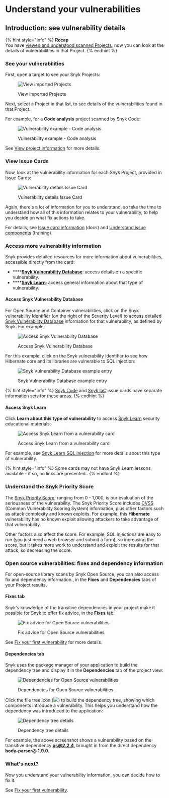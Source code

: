 # Understand your vulnerabilities

## **Introduction: see vulnerability details**

{% hint style="info" %}
**Recap**\
You have [viewed and understood scanned Projects](view-your-first-snyk-projects.md); now you can look at the details of vulnerabilities in that Project.
{% endhint %}

### See your vulnerabilities

First, open a target to see your Snyk Projects:

<figure><img src="../../.gitbook/assets/image (354).png" alt="View imported Projects"><figcaption><p>View imported Projects</p></figcaption></figure>

Next, select a Project in that list, to see details of the vulnerabilities found in that Project.

For example, for a **Code analysis** project scanned by Snyk Code:

<figure><img src="../../.gitbook/assets/image (149) (1) (1) (1) (2) (1) (1) (1) (1) (1).png" alt="Vulnerability example - Code analysis"><figcaption><p>Vulnerability example - Code analysis</p></figcaption></figure>

See [View project information](../../manage-issues/introduction-to-snyk-projects/view-project-information.md) for more details.

### View Issue Cards

Now, look at the vulnerability information for each Snyk Project, provided in Issue Cards:

<figure><img src="../../.gitbook/assets/image (101).png" alt="Vulnerability details Issue Card"><figcaption><p>Vulnerability details Issue Card</p></figcaption></figure>

Again, there's a lot of information for you to understand, so take the time to understand how all of this information relates to your vulnerability, to help you decide on what fix actions to take.

For details, see [Issue card information](https://docs.snyk.io/introducing-snyk/introduction-to-snyk-projects/issue-card-information) (docs) and [Understand issue components](https://training.snyk.io/learn/course/introduction-to-the-snyk-ui/scan-results/understand-issue-components?page=1) (training).

### Access more vulnerability information

Snyk provides detailed resources for more information about vulnerabilities, accessible directly from the card:

* \*\*\*\*[**Snyk Vulnerability Database**](../../scan-application-code/snyk-open-source/starting-to-fix-vulnerabilities/using-the-snyk-vulnerability-database.md): access details on a specific vulnerability.
* \*\*\*\*[**Snyk Learn**](../../more-info/more-resources/snyk-learn.md): access general information about that type of vulnerability.

#### Access Snyk Vulnerability Database

For Open Source and Container vulnerabilities, click on the Snyk vulnerability Identifier (on the right of the Severity Level) to access detailed [Snyk Vulnerability Database](../../scan-application-code/snyk-open-source/starting-to-fix-vulnerabilities/using-the-snyk-vulnerability-database.md) information for that vulnerability, as defined by Snyk. For example:

<figure><img src="../../.gitbook/assets/image (174) (1) (1) (1) (1) (1) (1) (1) (1) (1) (1) (1) (1) (1) (1) (1) (1) (1) (1) (1) (1) (1).png" alt="Access Snyk Vulnerability Database"><figcaption><p>Access Snyk Vulnerability Database</p></figcaption></figure>

For this example, click on the Snyk vulnerability Identifier to see how Hibernate core and its libraries are vulnerable to SQL injection:

<figure><img src="../../.gitbook/assets/image (149) (1) (1) (1) (1) (1) (1) (1) (1) (1) (1) (1) (1) (3).png" alt="Snyk Vulnerability Database example entry"><figcaption><p>Snyk Vulnerability Database example entry</p></figcaption></figure>

{% hint style="info" %}
[Snyk Code](../../scan-application-code/snyk-code/) and [Snyk IaC](../../scan-cloud-deployment/snyk-infrastructure-as-code/) issue cards have separate information sets for these areas.
{% endhint %}

#### Access Snyk Learn

Click **Learn about this type of vulnerability** to access [Snyk Learn](https://learn.snyk.io/) security educational materials:

<figure><img src="../../.gitbook/assets/image (119).png" alt="Access Snyk Learn from a vulnerability card"><figcaption><p>Access Snyk Learn from a vulnerability card</p></figcaption></figure>

For example, see [Snyk Learn SQL injection](https://learn.snyk.io/lessons/sql-injection/javascript/) for more details about this type of vulnerability.

{% hint style="info" %}
Some cards may not have Snyk Learn lessons available - if so, no links are presented..
{% endhint %}

### Understand the Snyk Priority Score

The [Snyk Priority Score](../../manage-issues/issue-management/priority-score.md), ranging from 0 - 1,000, is our evaluation of the seriousness of the vulnerability. The Snyk Priority Score includes [CVSS](https://www.first.org/cvss/calculator/3.1) (Common Vulnerability Scoring System) information, plus other factors such as attack complexity and known exploits. For example, this **Hibernate** vulnerability has no known exploit allowing attackers to take advantage of that vulnerability.

Other factors also affect the score. For example, SQL injections are easy to run (you just need a web browser and submit a form), so increasing the score, but it takes more work to understand and exploit the results for that attack, so decreasing the score.

### Open source vulnerabilities: fixes and dependency information

For open-source library scans by Snyk Open Source, you can also access fix and dependency information., in the **Fixes** and **Dependencies** tabs of your Project results.

#### Fixes tab

Snyk's knowledge of the transitive dependencies in your project make it possible for Snyk to offer fix advice, in the **Fixes** tab:

<figure><img src="../../.gitbook/assets/Screenshot 2021-10-19 at 11.57.07.png" alt="Fix advice for Open Source vulnerabilities"><figcaption><p>Fix advice for Open Source vulnerabilities</p></figcaption></figure>

See [Fix your first vulnerability](fix-your-first-vulnerability.md) for more details.

#### Dependencies tab

Snyk uses the package manager of your application to build the dependency tree and display it in the **Dependencies** tab of the project view:

<figure><img src="../../.gitbook/assets/image (119) (1) (1) (1) (1) (1) (1) (1) (1) (1) (2).png" alt="Dependencies for Open Source vulnerabilities"><figcaption><p>Dependencies for Open Source vulnerabilities</p></figcaption></figure>

Click the file tree icon (![](<../../.gitbook/assets/image (201) (1) (1) (1) (1) (1) (1) (1) (1) (1) (1) (1) (1) (1) (1).png>)) to build the dependency tree, showing which components introduce a vulnerability. This helps you understand how the dependency was introduced to the application:

<figure><img src="../../.gitbook/assets/image23 (1).png" alt="Dependency tree details"><figcaption><p>Dependency tree details</p></figcaption></figure>

For example, the above screenshot shows a vulnerability based on the transitive dependency **qs@2.2.4**, brought in from the direct dependency **body-parser@ 1.9.0**.

### What's next?

Now you understand your vulnerability information, you can decide how to fix it.

See [Fix your first vulnerability](fix-your-first-vulnerability.md).
